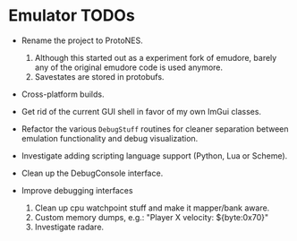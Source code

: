 # Emulator TODOs

* Rename the project to ProtoNES.

  1. Although this started out as a experiment fork of emudore, barely any
     of the original emudore code is used anymore.
  2. Savestates are stored in protobufs.

* Cross-platform builds.

* Get rid of the current GUI shell in favor of my own ImGui classes.

* Refactor the various `DebugStuff` routines for cleaner separation between
  emulation functionality and debug visualization.

* Investigate adding scripting language support (Python, Lua or Scheme).

* Clean up the DebugConsole interface.

* Improve debugging interfaces

  1. Clean up cpu watchpoint stuff and make it mapper/bank aware.
  2. Custom memory dumps, e.g.:
     "Player X velocity: ${byte:0x70}"
  3. Investigate radare.
